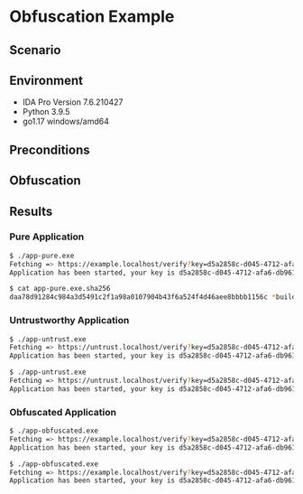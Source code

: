 # Obfuscation Example

## Scenario

## Environment

- IDA Pro Version 7.6.210427
- Python 3.9.5
- go1.17 windows/amd64

## Preconditions

## Obfuscation

## Results

### Pure Application
```bash
$ ./app-pure.exe
Fetching => https://example.localhost/verify?key=d5a2858c-d045-4712-afa6-db961f0d60a6d5a2858c-d045-4712-afa6-db961f0d60a6
Application has been started, your key is d5a2858c-d045-4712-afa6-db961f0d60a6
```

```bash
$ cat app-pure.exe.sha256
daa78d91284c984a3d5491c2f1a98a0107904b43f6a524f4d46aee8bbbb1156c *build/pure/app-pure.exe

```

### Untrustworthy Application
```bash
$ ./app-untrust.exe
Fetching => https://untrust.localhost/verify?key=d5a2858c-d045-4712-afa6-db961f0d60a6d5a2858c-d045-4712-afa6-db961f0d60a6
Application has been started, your key is d5a2858c-d045-4712-afa6-db961f0d60a6

```

```bash
$ ./app-untrust.exe
Fetching => https://untrust.localhost/verify?key=d5a2858c-d045-4712-afa6-db961f0d60a6d5a2858c-d045-4712-afa6-db961f0d60a6
Application has been started, your key is d5a2858c-d045-4712-afa6-db961f0d60a6
```

### Obfuscated Application
```bash
$ ./app-obfuscated.exe
Fetching => https://example.localhost/verify?key=d5a2858c-d045-4712-afa6-db961f0d60a6d5a2858c-d045-4712-afa6-db961f0d60a6
Application has been started, your key is d5a2858c-d045-4712-afa6-db961f0d60a6

```

```bash
$ ./app-obfuscated.exe
Fetching => https://example.localhost/verify?key=d5a2858c-d045-4712-afa6-db961f0d60a6d5a2858c-d045-4712-afa6-db961f0d60a6
Application has been started, your key is d5a2858c-d045-4712-afa6-db961f0d60a6

```
